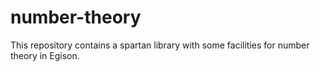 # number-theory

This repository contains a spartan library with some facilities for number
theory in Egison.
